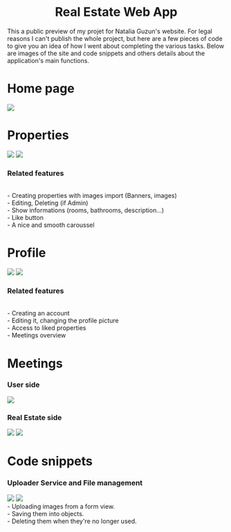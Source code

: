<div align='center'><h1>Real Estate Web App</h1>
</div>

This a public preview of my projet for Natalia Guzun's website.
For legal reasons I can't publish the whole project, but here are a few pieces of code to give you an idea of how I went about completing the various tasks.
Below are images of the site and code snippets and others details about the application's main functions.

<div align='left'><h1>Home page</h1>
</div>
<img src="https://github.com/CN-Works/Real-Estate-Website/assets/92865037/c20dacf2-e2bb-4a38-a35a-2789e4445f4e"/>


<div align='left'><h1>Properties</h1>
</div>

<img src="https://github.com/CN-Works/Real-Estate-Website/assets/92865037/c7e2c5da-c379-46bf-9675-e1d2b1050fb3"/>

<img src="https://github.com/CN-Works/Real-Estate-Website/assets/92865037/c8dd10e8-ea06-476d-8ec3-80b7d08b4293"/>


<h3>Related features</h3>
<br/>
- Creating properties with images import (Banners, images)
<br/>
- Editing, Deleting (if Admin)
<br/>
- Show informations (rooms, bathrooms, description...)
<br/>
- Like button
<br/>
- A nice and smooth caroussel

<div align='left'><h1>Profile</h1>
</div>

<img src="https://github.com/CN-Works/Real-Estate-Website/assets/92865037/43a8c70a-a49e-4d96-b267-229fa05b80fe"/>

<img src="https://github.com/CN-Works/Real-Estate-Website/assets/92865037/52b5e0d8-5dab-42ff-9f87-65f1392468d4"/>


<h3>Related features</h3>
<br/>
- Creating an account
<br/>
- Editing it, changing the profile picture
<br/>
- Access to liked properties
<br/>
- Meetings overview

<div align='left'><h1>Meetings</h1>
</div>

<h3>User side</h3>
<img src="https://github.com/CN-Works/Real-Estate-Website/assets/92865037/5c0ecba3-c26f-4705-bc0c-484bb620220d"/>
<h3>Real Estate side</h3>
<img src="https://github.com/CN-Works/Real-Estate-Website/assets/92865037/301b98bd-997c-4a87-8682-ed11375b032f"/>
<img src="https://github.com/CN-Works/Real-Estate-Website/assets/92865037/37cf683f-87b6-48d9-8070-8e9aae7088df"/>

<div align='left'><h1>Code snippets</h1>

<h3>Uploader Service and File management</h3>
<img src="https://github.com/CN-Works/Real-Estate-WebApp/assets/92865037/0145022d-507b-48fc-846d-efca13f8969f"/>
<img src="https://github.com/CN-Works/Real-Estate-WebApp/assets/92865037/00490b93-902d-4239-af20-ee5f280b517d"/>

<br/>
- Uploading images from a form view.
<br/>
- Saving them into objects.
<br/>
- Deleting them when they're no longer used.
<br/>

